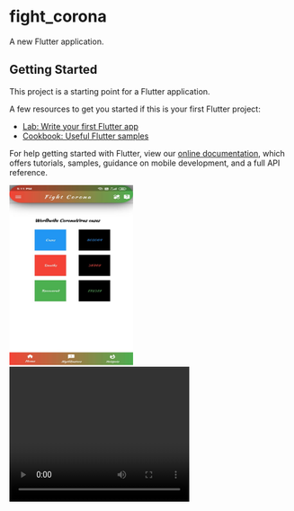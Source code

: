 # fight_corona

A new Flutter application.

## Getting Started

This project is a starting point for a Flutter application.

A few resources to get you started if this is your first Flutter project:

- [Lab: Write your first Flutter app](https://flutter.dev/docs/get-started/codelab)
- [Cookbook: Useful Flutter samples](https://flutter.dev/docs/cookbook)

For help getting started with Flutter, view our
[online documentation](https://flutter.dev/docs), which offers tutorials,
samples, guidance on mobile development, and a full API reference.

<img src="WhatsApp Image 2020-03-31 at 5.12.11 PM.jpeg" width="220" height="320">

 <video width="320" height="240" controls>
  <source src="WhatsApp Video 2020-03-31 at 5.12.21 PM.mp4" type="video/mp4">
Your browser does not support the video tag.
</video> 
